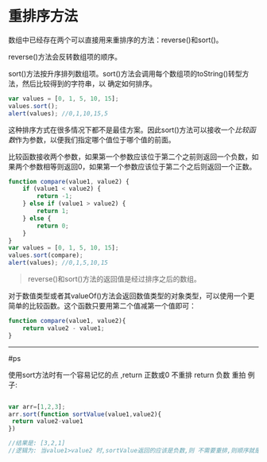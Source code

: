 # 重排序方法

数组中已经存在两个可以直接用来重排序的方法：reverse()和sort()。

reverse()方法会反转数组项的顺序。

sort()方法按升序排列数组项。sort()方法会调用每个数组项的toString()转型方法，然后比较得到的字符串，以
确定如何排序。

```javascript
var values = [0, 1, 5, 10, 15];
values.sort();
alert(values); //0,1,10,15,5
```

这种排序方式在很多情况下都不是最佳方案。因此sort()方法可以接收一个*比较函数*作为参数，以便我们指定哪个值位于哪个值的前面。

比较函数接收两个参数，如果第一个参数应该位于第二个之前则返回一个负数，如果两个参数相等则返回0，如果第一个参数应该位于第二个之后则返回一个正数。

```javascript
function compare(value1, value2) {
	if (value1 < value2) {
		return -1;
	} else if (value1 > value2) {
		return 1;
	} else {
		return 0;
	}
}
var values = [0, 1, 5, 10, 15];
values.sort(compare);
alert(values); //0,1,5,10,15
```

> reverse()和sort()方法的返回值是经过排序之后的数组。

对于数值类型或者其valueOf()方法会返回数值类型的对象类型，可以使用一个更简单的比较函数。这个函数只要用第二个值减第一个值即可：

```javascript
function compare(value1, value2){
	return value2 - value1;
}
```

---
#ps

使用sort方法时有一个容易记忆的点 ,return 正数或0 不重排 return 负数 重拍
例子:

``` javascript

var arr=[1,2,3];
arr.sort(function sortValue(value1,value2){
 return value2-value1
})

//结果是: [3,2,1]
//逻辑为: 当value1>value2 时,sortValue返回的应该是负数,则 不需要重排,则顺序就是大的在前,小的在后,反之亦然

```
